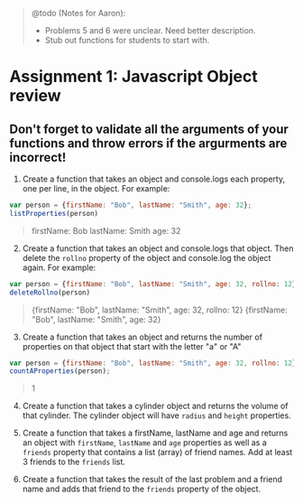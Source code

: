 > @todo (Notes for Aaron):
> - Problems 5 and 6 were unclear. Need better description.
> - Stub out functions for students to start with.

# Assignment 1: Javascript Object review

## Don't forget to validate all the arguments of your functions and throw errors if the argurments are incorrect!

1) Create a function that takes an object and console.logs each property, one per line, in the object. For example:
```js
var person = {firstName: "Bob", lastName: "Smith", age: 32};
listProperties(person)
```
> firstName: Bob
> lastName: Smith
> age: 32

2) Create a function that takes an object and console.logs that object. Then delete the `rollno` property of the object and console.log the object again. For example:
```js
var person = {firstName: "Bob", lastName: "Smith", age: 32, rollno: 12};
deleteRollno(person)
```
> {firstName: "Bob", lastName: "Smith", age: 32, rollno: 12}
> {firstName: "Bob", lastName: "Smith", age: 32}

3) Create a function that takes an object and returns the number of properties on that object that start with the letter "a" or "A"
```js
var person = {firstName: "Bob", lastName: "Smith", age: 32, rollno: 12};
countAProperties(person);
```
> 1

4) Create a function that takes a cylinder object and returns the volume of that cylinder. The cylinder object will have `radius` and `height` properties.

5) Create a function that takes a firstName, lastName and age and returns an object with `firstName`, `lastName` and `age` properties as well as a `friends` property that contains a list (array) of friend names. Add at least 3 friends to the `friends` list.

6) Create a function that takes the result of the last problem and a friend name and adds that friend to the `friends` property of the object.